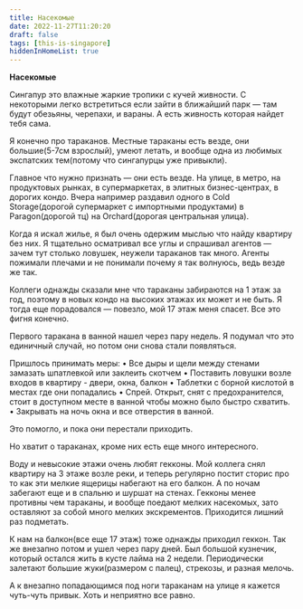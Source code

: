 ```yaml
---
title: Насекомые 
date: 2022-11-27T11:20:20
draft: false
tags: [this-is-singapore]
hiddenInHomeList: true
---
```

**Насекомые**

Сингапур это влажные жаркие тропики с кучей живности. С некоторыми легко встретиться если зайти в ближайший парк — там будут обезьяны, черепахи, и вараны. А есть живность которая найдет тебя сама.

Я конечно про тараканов. Местные тараканы есть везде, они большие(5-7см взрослый), умеют летать, и вообще одна из любимых экспатских тем(потому что сингапурцы уже привыкли).

Главное что нужно признать — они есть везде. На улице, в метро, на продуктовых рынках, в супермаркетах, в элитных бизнес-центрах, в дорогих кондо. Вчера например раздавил одного в Cold Storage(дорогой супермаркет с импортными продуктами) в Paragon(дорогой тц) на Orchard(дорогая центральная улица). 

Когда я искал жилье, я был очень одержим мыслью что найду квартиру без них. Я тщательно осматривал все углы и спрашивал агентов — зачем тут столько ловушек, неужели тараканов так много. Агенты пожимали плечами и не понимали почему я так волнуюсь, ведь везде же так.

Коллеги однажды сказали мне что тараканы забираются на 1 этаж за год, поэтому в новых кондо на высоких этажах их может и не быть. Я тогда еще порадовался — повезло, мой 17 этаж меня спасет. Все это фигня конечно. 

Первого таракана в ванной нашел через пару недель. Я подумал что это единичный случай, но потом они снова стали появляться.

Пришлось принимать меры:
• Все дыры и щели между стенами замазать шпатлевкой или заклеить скотчем
• Поставить ловушки возле входов в квартиру - двери, окна, балкон
• Таблетки с борной кислотой в местах где они попадались
• Спрей. Открыт, снят с предохранителся, стоит в доступном месте в ванной чтобы можно было быстро схватить.
• Закрывать на ночь окна и все отверстия в ванной. 

Это помогло, и пока они перестали приходить. 

Но хватит о тараканах, кроме них есть еще много интересного.

Воду и невысокие этажи очень любят гекконы. Мой коллега снял квартиру на 3 этаже возле реки, и теперь регулярно постит сторис про то как эти мелкие ящерицы набегают на его балкон. А по ночам забегают еще и в спальню и шуршат на стенах. Гекконы менее противны чем тараканы, и вообще поедают мелких насекомых, зато оставляют за собой много мелких экскрементов. Приходится лишний раз подметать.

К нам на балкон(все еще 17 этаж) тоже однажды приходил геккон. Так же внезапно потом и ушел через пару дней. Был большой кузнечик, который остался жить в кусте лайма на 2 недели. Периодически залетают большие жуки(размером с палец), стрекозы, и разная мелочь.

А к внезапно попадающимся под ноги тараканам на улице я кажется чуть-чуть привык. Хоть и неприятно все равно.
